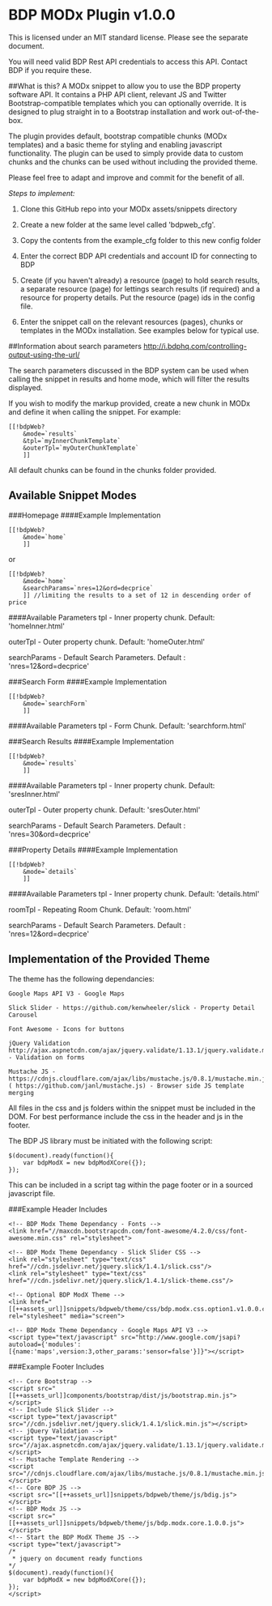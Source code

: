 # BDP MODx Plugin v1.0.0 

This is licensed under an MIT standard license. Please see the separate document.

You will need valid BDP Rest API credentials to access this API. Contact BDP if you require these.

##What is this?
A MODx snippet to allow you to use the BDP property software API. It contains a PHP API client, relevant JS and Twitter Bootstrap-compatible templates which you can optionally override. It is designed to plug straight in to a Bootstrap installation and work out-of-the-box.

The plugin provides default, bootstrap compatible chunks (MODx templates) and a basic theme for styling and enabling javascript functionality. The plugin can be used to simply provide data to custom chunks and the chunks can be used without including the provided theme.

Please feel free to adapt and improve and commit for the benefit of all.

*Steps to implement:*

1) Clone this GitHub repo into your MODx assets/snippets directory

2) Create a new folder at the same level called 'bdpweb_cfg'.

3) Copy the contents from the example_cfg folder to this new config folder

4) Enter the correct BDP API credentials and account ID for connecting to BDP

5) Create (if you haven't already) a resource (page) to hold search results, a separate resource (page) for lettings search results (if required) and a resource for property details. Put the resource (page) ids in the config file.

6) Enter the snippet call on the relevant resources (pages), chunks or templates in the MODx installation. See examples below for typical use.


##Information about search parameters
http://i.bdphq.com/controlling-output-using-the-url/

The search parameters discussed in the BDP system can be used when calling the snippet in results and home mode, which will filter the results displayed.

If you wish to modify the markup provided, create a new chunk in MODx and define it when calling the snippet. For example:
```
[[!bdpWeb? 
	&mode=`results`
	&tpl=`myInnerChunkTemplate`
	&outerTpl=`myOuterChunkTemplate`
	]]
```

All default chunks can be found in the chunks folder provided. 

## Available Snippet Modes

###Homepage
####Example Implementation
```
[[!bdpWeb? 
	&mode=`home`
	]]
```
or
```
[[!bdpWeb? 
	&mode=`home` 
	&searchParams=`nres=12&ord=decprice`
	]] //limiting the results to a set of 12 in descending order of price
```
####Available Parameters
tpl - Inner property chunk. Default: 'homeInner.html'

outerTpl - Outer property chunk. Default: 'homeOuter.html'

searchParams - Default Search Parameters. Default : 'nres=12&ord=decprice'


###Search Form
####Example Implementation
```
[[!bdpWeb? 
	&mode=`searchForm`
	]]
```
####Available Parameters
tpl - Form Chunk. Default: 'searchform.html'

###Search Results
####Example Implementation
```
[[!bdpWeb? 
	&mode=`results`
	]]
```
####Available Parameters
tpl - Inner property chunk. Default: 'sresInner.html'

outerTpl - Outer property chunk. Default: 'sresOuter.html'

searchParams - Default Search Parameters. Default : 'nres=30&ord=decprice'

###Property Details
####Example Implementation
```
[[!bdpWeb? 
	&mode=`details`
	]]
```
####Available Parameters
tpl - Inner property chunk. Default: 'details.html'

roomTpl - Repeating Room Chunk. Default: 'room.html'

searchParams - Default Search Parameters. Default : 'nres=12&ord=decprice'

## Implementation of the Provided Theme
The theme has the following dependancies:

	Google Maps API V3 - Google Maps
	
	Slick Slider - https://github.com/kenwheeler/slick - Property Detail Carousel
	
	Font Awesome - Icons for buttons
	
	jQuery Validation	http://ajax.aspnetcdn.com/ajax/jquery.validate/1.13.1/jquery.validate.min.js - Validation on forms
	
	Mustache JS - https://cdnjs.cloudflare.com/ajax/libs/mustache.js/0.8.1/mustache.min.js ( https://github.com/janl/mustache.js) - Browser side JS template merging

All files in the css and js folders within the snippet must be included in the DOM. For best performance include the css in the header and js in the footer.	

The BDP JS library must be initiated with the following script:
```
$(document).ready(function(){
	var bdpModX = new bdpModXCore({});	
});
```
This can be included in a script tag within the page footer or in a sourced javascript file.

###Example Header Includes
```
<!-- BDP Modx Theme Dependancy - Fonts -->
<link href="//maxcdn.bootstrapcdn.com/font-awesome/4.2.0/css/font-awesome.min.css" rel="stylesheet">

<!-- BDP Modx Theme Dependancy - Slick Slider CSS -->
<link rel="stylesheet" type="text/css" href="//cdn.jsdelivr.net/jquery.slick/1.4.1/slick.css"/>
<link rel="stylesheet" type="text/css" href="//cdn.jsdelivr.net/jquery.slick/1.4.1/slick-theme.css"/>

<!-- Optional BDP ModX Theme -->
<link href="[[++assets_url]]snippets/bdpweb/theme/css/bdp.modx.css.option1.v1.0.0.css" rel="stylesheet" media="screen">

<!-- BDP Modx Theme Dependancy - Google Maps API V3 -->
<script type="text/javascript" src="http://www.google.com/jsapi?autoload={'modules':[{name:'maps',version:3,other_params:'sensor=false'}]}"></script>
```


###Example Footer Includes
```
<!-- Core Bootstrap -->
<script src="[[++assets_url]]components/bootstrap/dist/js/bootstrap.min.js"></script>
<!-- Include Slick Slider -->
<script type="text/javascript" src="//cdn.jsdelivr.net/jquery.slick/1.4.1/slick.min.js"></script>
<!-- jQuery Validation -->
<script type="text/javascript" src="//ajax.aspnetcdn.com/ajax/jquery.validate/1.13.1/jquery.validate.min.js"></script>
<!-- Mustache Template Rendering -->
<script src="//cdnjs.cloudflare.com/ajax/libs/mustache.js/0.8.1/mustache.min.js"></script>
<!-- Core BDP JS -->
<script src="[[++assets_url]]snippets/bdpweb/theme/js/bdig.js"></script>
<!-- BDP Modx JS -->
<script src="[[++assets_url]]snippets/bdpweb/theme/js/bdp.modx.core.1.0.0.js"></script>
<!-- Start the BDP ModX Theme JS -->
<script type="text/javascript">
/*
 * jquery on document ready functions
*/
$(document).ready(function(){
	var bdpModX = new bdpModXCore({});	
});
</script>
```

